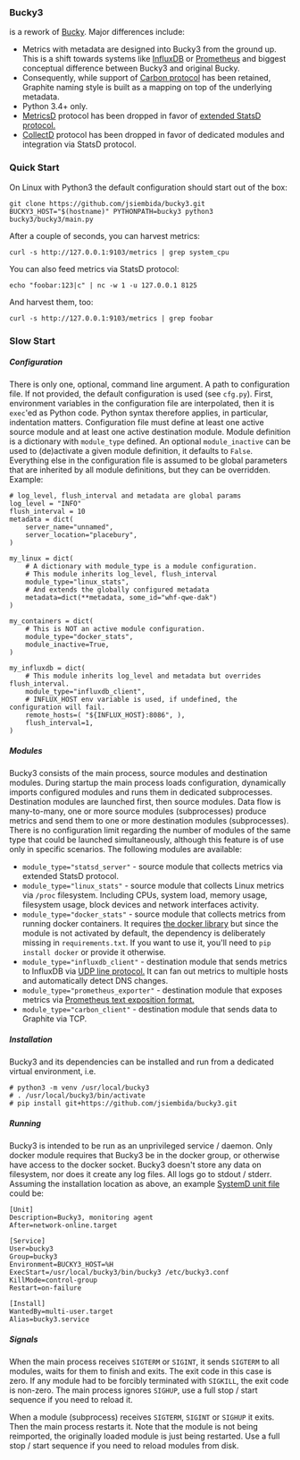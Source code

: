 


### Bucky3

is a rework of [Bucky](https://github.com/trbs/bucky). Major differences include:

* Metrics with metadata are designed into Bucky3 from the ground up. This is a shift towards systems like
[InfluxDB](https://www.influxdata.com) or [Prometheus](https://prometheus.io) and biggest conceptual
difference between Bucky3 and original Bucky.
* Consequently, while support of [Carbon protocol](http://graphite.readthedocs.io/en/latest/feeding-carbon.html)
has been retained, Graphite naming style is built as a mapping on top of the underlying metadata.
* Python 3.4+ only.
* [MetricsD](https://github.com/mojodna/metricsd) protocol has been dropped in favor
of [extended StatsD protocol.](https://docs.datadoghq.com/guides/dogstatsd/#datagram-format)
* [CollectD](https://collectd.org) protocol has been dropped in favor of dedicated modules and integration
via StatsD protocol.



### Quick Start

On Linux with Python3 the default configuration should start out of the box:

```
git clone https://github.com/jsiembida/bucky3.git
BUCKY3_HOST="$(hostname)" PYTHONPATH=bucky3 python3 bucky3/bucky3/main.py
```

After a couple of seconds, you can harvest metrics:

```
curl -s http://127.0.0.1:9103/metrics | grep system_cpu
```

You can also feed metrics via StatsD protocol:

```
echo "foobar:123|c" | nc -w 1 -u 127.0.0.1 8125
```

And harvest them, too:

```
curl -s http://127.0.0.1:9103/metrics | grep foobar
```



### Slow Start

##### Configuration

There is only one, optional, command line argument. A path to configuration file. If not provided, the default
configuration is used (see `cfg.py`). First, environment variables in the configuration file are interpolated,
then it is `exec`'ed as Python code. Python syntax therefore applies, in particular, indentation matters.
Configuration file must define at least one active source module and at least one active destination module.
Module definition is a dictionary with `module_type` defined. An optional `module_inactive` can be used
to (de)activate a given module definition, it defaults to `False`.
Everything else in the configuration file is assumed to be global parameters that are inherited
by all module definitions, but they can be overridden. Example:

```
# log_level, flush_interval and metadata are global params
log_level = "INFO"
flush_interval = 10
metadata = dict(
    server_name="unnamed",
    server_location="placebury",
)

my_linux = dict(
    # A dictionary with module_type is a module configuration.
    # This module inherits log_level, flush_interval
    module_type="linux_stats",
    # And extends the globally configured metadata
    metadata=dict(**metadata, some_id="whf-qwe-dak")
)

my_containers = dict(
    # This is NOT an active module configuration.
    module_type="docker_stats",
    module_inactive=True,
)

my_influxdb = dict(
    # This module inherits log_level and metadata but overrides flush_interval.
    module_type="influxdb_client",
    # INFLUX_HOST env variable is used, if undefined, the configuration will fail.
    remote_hosts=( "${INFLUX_HOST}:8086", ),
    flush_interval=1,
)
```

##### Modules

Bucky3 consists of the main process, source modules and destination modules. During startup the main process loads
configuration, dynamically imports configured modules and runs them in dedicated subprocesses. Destination modules
are launched first, then source modules. Data flow is many-to-many, one or more source modules (subprocesses) produce
metrics and send them to one or more destination modules (subprocesses). There is no configuration limit regarding
the number of modules of the same type that could be launched simultaneously, although this feature is of use only
in specific scenarios. The following modules are available:

* `module_type="statsd_server"` - source module that collects metrics via extended StatsD protocol.
* `module_type="linux_stats"` - source module that collects Linux metrics via `/proc` filesystem.
Including CPUs, system load, memory usage, filesystem usage, block devices and network interfaces activity.
* `module_type="docker_stats"` - source module that collects metrics from running docker containers. It requires
[the docker library](https://docker-py.readthedocs.io/en/stable/) but since the module is not activated by default,
the dependency is deliberately missing in `requirements.txt`. If you want to use it, you'll need to `pip install docker`
or provide it otherwise.
* `module_type="influxdb_client"` - destination module that sends metrics to InfluxDB via
[UDP line protocol.](https://docs.influxdata.com/influxdb/v1.3/write_protocols/line_protocol_reference/)
It can fan out metrics to multiple hosts and automatically detect DNS changes.
* `module_type="prometheus_exporter"` - destination module that exposes metrics via 
[Prometheus text exposition format.](https://prometheus.io/docs/instrumenting/exposition_formats/)
* `module_type="carbon_client"` - destination module that sends data to Graphite via TCP.

##### Installation

Bucky3 and its dependencies can be installed and run from a dedicated virtual environment, i.e.

```
# python3 -m venv /usr/local/bucky3
# . /usr/local/bucky3/bin/activate
# pip install git+https://github.com/jsiembida/bucky3.git
```

##### Running

Bucky3 is intended to be run as an unprivileged service / daemon. Only docker module requires that Bucky3 be
in the docker group, or otherwise have access to the docker socket. Bucky3 doesn't store any data on filesystem,
nor does it create any log files. All logs go to stdout / stderr. Assuming the installation location as above,
an example [SystemD unit file](https://www.freedesktop.org/software/systemd/man/systemd.unit.html) could be:

```
[Unit]
Description=Bucky3, monitoring agent
After=network-online.target

[Service]
User=bucky3
Group=bucky3
Environment=BUCKY3_HOST=%H
ExecStart=/usr/local/bucky3/bin/bucky3 /etc/bucky3.conf
KillMode=control-group
Restart=on-failure

[Install]
WantedBy=multi-user.target
Alias=bucky3.service
```

##### Signals

When the main process receives `SIGTERM` or `SIGINT`, it sends `SIGTERM` to all modules, waits for them to finish
and exits. The exit code in this case is zero. If any module had to be forcibly terminated with `SIGKILL`, the exit
code is non-zero. The main process ignores `SIGHUP`, use a full stop / start sequence if you need to reload it.

When a module (subprocess) receives `SIGTERM`, `SIGINT` or `SIGHUP` it exits. Then the main process restarts it.
Note that the module is not being reimported, the originally loaded module is just being restarted. Use a full
stop / start sequence if you need to reload modules from disk.
